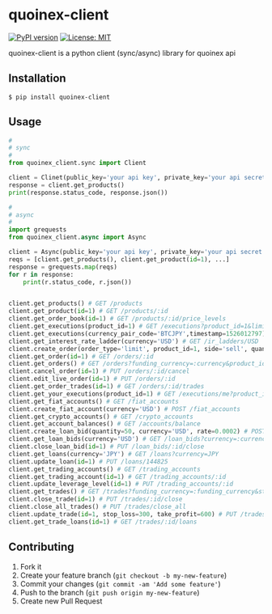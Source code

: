 # quoinex-client

[![PyPI version](https://badge.fury.io/py/quoinex-client.svg)](https://badge.fury.io/py/quoinex-client)
[![License: MIT](https://img.shields.io/badge/License-MIT-yellow.svg)](https://opensource.org/licenses/MIT)

quoinex-client is a python client (sync/async) library for quoinex api

## Installation

    $ pip install quoinex-client

## Usage

```python
#
# sync
#
from quoinex_client.sync import Client

client = Clinet(public_key='your api key', private_key='your api secret')
response = client.get_products()
print(response.status_code, response.json())

#
# async
#
import grequests
from quoinex_client.async import Async

client = Async(public_key='your api key', private_key='your api secret')
reqs = [client.get_products(), client.get_product(id=1), ...]
response = grequests.map(reqs)
for r in response:
	print(r.status_code, r.json())


client.get_products() # GET /products
client.get_product(id=1) # GET /products/:id
client.get_order_book(id=1) # GET /products/:id/price_levels
client.get_executions(product_id=1) # GET /executions?product_id=1&limit=2&page=2
client.get_executions(currency_pair_code='BTCJPY',timestamp=1526012797) # GET /executions?product_id=1&timestamp=1430630863&limit=2
client.get_interest_rate_ladder(currency='USD') # GET /ir_ladders/USD
client.create_order(order_type='limit', product_id=1, side='sell', quantity=0.01, price=500.0) # POST /orders
client.get_order(id=1) # GET /orders/:id
client.get_orders() # GET /orders?funding_currency=:currency&product_id=:product_id&status=:status&with_details=1
client.cancel_order(id=1) # PUT /orders/:id/cancel
client.edit_live_order(id=1) # PUT /orders/:id
client.get_order_trades(id=1) # GET /orders/:id/trades
client.get_your_executions(product_id=1) # GET /executions/me?product_id=:product_id
client.get_fiat_accounts() # GET /fiat_accounts
client.create_fiat_account(currency='USD') # POST /fiat_accounts
client.get_crypto_accounts() # GET /crypto_accounts
client.get_account_balances() # GET /accounts/balance
client.create_loan_bid(quantity=50, currency='USD', rate=0.0002) # POST /loan_bids
client.get_loan_bids(currency='USD') # GET /loan_bids?currency=:currency
client.close_loan_bid(id=1) # PUT /loan_bids/:id/close
client.get_loans(currency='JPY') # GET /loans?currency=JPY
client.update_loan(id=1) # PUT /loans/144825
client.get_trading_accounts() # GET /trading_accounts
client.get_trading_account(id=1) # GET /trading_accounts/:id
client.update_leverage_level(id=1) # PUT /trading_accounts/:id
client.get_trades() # GET /trades?funding_currency=:funding_currency&status=:status
client.close_trade(id=1) # PUT /trades/:id/close
client.close_all_trades() # PUT /trades/close_all
client.update_trade(id=1, stop_loss=300, take_profit=600) # PUT /trades/:id
client.get_trade_loans(id=1) # GET /trades/:id/loans
```

## Contributing

1. Fork it
2. Create your feature branch (`git checkout -b my-new-feature`)
3. Commit your changes (`git commit -am 'Add some feature'`)
4. Push to the branch (`git push origin my-new-feature`)
5. Create new Pull Request